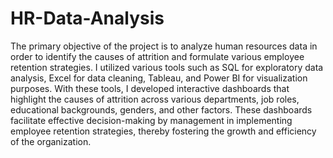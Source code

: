 # HR-Data-Analysis
The primary objective of the project is to analyze human resources data in order to identify the causes of attrition and formulate various employee retention strategies. I utilized various tools such as SQL for exploratory data analysis, Excel for data cleaning, Tableau, and Power BI for visualization purposes. With these tools, I developed interactive dashboards that highlight the causes of attrition across various departments, job roles, educational backgrounds, genders, and other factors. These dashboards facilitate effective decision-making by management in implementing employee retention strategies, thereby fostering the growth and efficiency of the organization.
